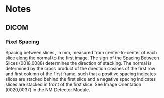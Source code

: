 # Notes

## DICOM

### Pixel Spacing

Spacing between slices, in mm, measured from center-to-center of each slice along the normal to the first image. The sign of the Spacing Between Slices (0018,0088) determines the direction of stacking. The normal is determined by the cross product of the direction cosines of the first row and first column of the first frame, such that a positive spacing indicates slices are stacked behind the first slice and a negative spacing indicates slices are stacked in front of the first slice. See Image Orientation (0020,0037) in the NM Detector Module.
